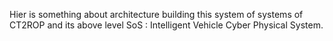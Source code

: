 Hier is something about architecture building this system of systems of CT2ROP and its above level SoS : Intelligent Vehicle Cyber Physical System.
